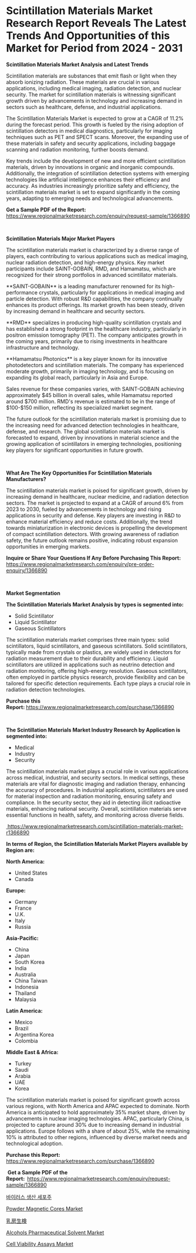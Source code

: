 <p><h1>Scintillation Materials Market Research Report Reveals The Latest Trends And Opportunities of this Market for Period from 2024 - 2031</h1></p><p><strong>Scintillation Materials Market Analysis and Latest Trends</strong></p>
<p><p>Scintillation materials are substances that emit flash or light when they absorb ionizing radiation. These materials are crucial in various applications, including medical imaging, radiation detection, and nuclear security. The market for scintillation materials is witnessing significant growth driven by advancements in technology and increasing demand in sectors such as healthcare, defense, and industrial applications.</p><p>The Scintillation Materials Market is expected to grow at a CAGR of 11.2% during the forecast period. This growth is fueled by the rising adoption of scintillation detectors in medical diagnostics, particularly for imaging techniques such as PET and SPECT scans. Moreover, the expanding use of these materials in safety and security applications, including baggage scanning and radiation monitoring, further boosts demand.</p><p>Key trends include the development of new and more efficient scintillation materials, driven by innovations in organic and inorganic compounds. Additionally, the integration of scintillation detection systems with emerging technologies like artificial intelligence enhances their efficiency and accuracy. As industries increasingly prioritize safety and efficiency, the scintillation materials market is set to expand significantly in the coming years, adapting to emerging needs and technological advancements.</p></p>
<p><strong>Get a Sample PDF of the Report:&nbsp;</strong> <a href="https://www.regionalmarketresearch.com/enquiry/request-sample/1366890">https://www.regionalmarketresearch.com/enquiry/request-sample/1366890</a></p>
<p>&nbsp;</p>
<p><strong>Scintillation Materials Major Market Players</strong></p>
<p><p>The scintillation materials market is characterized by a diverse range of players, each contributing to various applications such as medical imaging, nuclear radiation detection, and high-energy physics. Key market participants include SAINT-GOBAIN, RMD, and Hamamatsu, which are recognized for their strong portfolios in advanced scintillator materials.</p><p>**SAINT-GOBAIN** is a leading manufacturer renowned for its high-performance crystals, particularly for applications in medical imaging and particle detection. With robust R&D capabilities, the company continually enhances its product offerings. Its market growth has been steady, driven by increasing demand in healthcare and security sectors.</p><p>**RMD** specializes in producing high-quality scintillation crystals and has established a strong footprint in the healthcare industry, particularly in positron emission tomography (PET). The company anticipates growth in the coming years, primarily due to rising investments in healthcare infrastructure and technology.</p><p>**Hamamatsu Photonics** is a key player known for its innovative photodetectors and scintillation materials. The company has experienced moderate growth, primarily in imaging technology, and is focusing on expanding its global reach, particularly in Asia and Europe.</p><p>Sales revenue for these companies varies, with SAINT-GOBAIN achieving approximately $45 billion in overall sales, while Hamamatsu reported around $700 million. RMD's revenue is estimated to be in the range of $100-$150 million, reflecting its specialized market segment.</p><p>The future outlook for the scintillation materials market is promising due to the increasing need for advanced detection technologies in healthcare, defense, and research. The global scintillation materials market is forecasted to expand, driven by innovations in material science and the growing application of scintillators in emerging technologies, positioning key players for significant opportunities in future growth.</p></p>
<p>&nbsp;</p>
<p><strong>What Are The Key Opportunities For Scintillation Materials Manufacturers?</strong></p>
<p><p>The scintillation materials market is poised for significant growth, driven by increasing demand in healthcare, nuclear medicine, and radiation detection sectors. The market is projected to expand at a CAGR of around 6% from 2023 to 2030, fueled by advancements in technology and rising applications in security and defense. Key players are investing in R&D to enhance material efficiency and reduce costs. Additionally, the trend towards miniaturization in electronic devices is propelling the development of compact scintillation detectors. With growing awareness of radiation safety, the future outlook remains positive, indicating robust expansion opportunities in emerging markets.</p></p>
<p><strong>Inquire or Share Your Questions If Any Before Purchasing This Report:</strong> <a href="https://www.regionalmarketresearch.com/enquiry/pre-order-enquiry/1366890">https://www.regionalmarketresearch.com/enquiry/pre-order-enquiry/1366890</a></p>
<p>&nbsp;</p>
<p><strong>Market Segmentation</strong></p>
<p><strong>The Scintillation Materials Market Analysis by types is segmented into:</strong></p>
<p><ul><li>Solid Scintillator</li><li>Liquid Scintillator</li><li>Gaseous Scintillators</li></ul></p>
<p><p>The scintillation materials market comprises three main types: solid scintillators, liquid scintillators, and gaseous scintillators. Solid scintillators, typically made from crystals or plastics, are widely used in detectors for radiation measurement due to their durability and efficiency. Liquid scintillators are utilized in applications such as neutrino detection and radiation monitoring, offering high-energy resolution. Gaseous scintillators, often employed in particle physics research, provide flexibility and can be tailored for specific detection requirements. Each type plays a crucial role in radiation detection technologies.</p></p>
<p><strong>Purchase this Report:&nbsp;</strong><a href="https://www.regionalmarketresearch.com/purchase/1366890">https://www.regionalmarketresearch.com/purchase/1366890</a></p>
<p>&nbsp;</p>
<p><strong>The Scintillation Materials Market Industry Research by Application is segmented into:</strong></p>
<p><ul><li>Medical</li><li>Industry</li><li>Security</li></ul></p>
<p><p>The scintillation materials market plays a crucial role in various applications across medical, industrial, and security sectors. In medical settings, these materials are vital for diagnostic imaging and radiation therapy, enhancing the accuracy of procedures. In industrial applications, scintillators are used for material inspection and radiation monitoring, ensuring safety and compliance. In the security sector, they aid in detecting illicit radioactive materials, enhancing national security. Overall, scintillation materials serve essential functions in health, safety, and monitoring across diverse fields.</p></p>
<p><a href="https://www.regionalmarketresearch.com/scintillation-materials-market-r1366890">&nbsp;https://www.regionalmarketresearch.com/scintillation-materials-market-r1366890</a></p>
<p><strong>In terms of Region, the Scintillation Materials Market Players available by Region are:</strong></p>
<p>
    <p> <strong> North America: </strong>
        <ul>
            <li>United States</li>
            <li>Canada</li>
        </ul>
        </p> 
    <p> <strong> Europe: </strong>
        <ul>
            <li>Germany</li>
            <li>France</li>
            <li>U.K.</li>
            <li>Italy</li>
            <li>Russia</li>
        </ul>
        </p> 
    <p> <strong> Asia-Pacific: </strong>
        <ul>
            <li>China</li>
            <li>Japan</li>
            <li>South Korea</li>
            <li>India</li>
            <li>Australia</li>
            <li>China Taiwan</li>
            <li>Indonesia</li>
            <li>Thailand</li>
            <li>Malaysia</li>
        </ul>
        </p> 
    <p> <strong> Latin America: </strong>
        <ul>
            <li>Mexico</li>
            <li>Brazil</li>
            <li>Argentina Korea</li>
            <li>Colombia</li>
        </ul>
        </p> 
    <p> <strong> Middle East & Africa: </strong>
        <ul>
            <li>Turkey</li>
            <li>Saudi</li>
            <li>Arabia</li>
            <li>UAE</li>
            <li>Korea</li>
        </ul>
    </p>
    </p>
<p><p>The scintillation materials market is poised for significant growth across various regions, with North America and APAC expected to dominate. North America is anticipated to hold approximately 35% market share, driven by advancements in nuclear imaging technologies. APAC, particularly China, is projected to capture around 30% due to increasing demand in industrial applications. Europe follows with a share of about 25%, while the remaining 10% is attributed to other regions, influenced by diverse market needs and technological adoption. </p></p>
<p><strong>Purchase this Report: </strong><a href="https://www.regionalmarketresearch.com/purchase/1366890">https://www.regionalmarketresearch.com/purchase/1366890</a></p>
<p>&nbsp;<strong>Get a Sample PDF of the Report:&nbsp;&nbsp;</strong><a href="https://www.regionalmarketresearch.com/enquiry/request-sample/1366890">https://www.regionalmarketresearch.com/enquiry/request-sample/1366890</a></p>
<p><strong></strong></p>
<p><p><a href="https://medium.com/@anbariasra61/%EB%B0%94%EC%9D%B4%EB%9F%B4-%ED%94%84%EB%A1%9C%EB%8D%95%EC%85%98-%EC%84%B8%ED%8F%AC%EC%A3%BC-%EC%8B%9C%EC%9E%A5-%EA%B7%9C%EB%AA%A8-%EC%84%B1%EC%9E%A5-%EB%B0%8F-%EC%8B%9C%EC%9E%A5-%EC%84%B8%EB%B6%84%ED%99%94%EC%99%80-%EC%A7%80%EC%97%AD-%ED%86%B5%EC%B0%B0%EB%A0%A5%EC%97%90-%EC%9D%98%ED%95%9C-%EC%82%B0%EC%97%85-%EB%B6%84%EC%84%9D-%EB%B0%8F-2031%EB%85%84%EA%B9%8C%EC%A7%80%EC%9D%98-%EC%98%88%EC%B8%A1-c8f2e21d0474?postPublishedType=repub">바이러스 생산 세포주</a></p><p><a href="https://github.com/mabutironaldo/Market-Research-Report-List-6/blob/main/powder-magnetic-cores-market.md">Powder Magnetic Cores Market</a></p><p><a href="https://medium.com/@maudabbott7/%E4%B9%B3%E6%88%BF%E7%94%9F%E6%A4%9C%E5%B8%82%E5%A0%B4%E3%81%AE%E6%9C%AA%E6%9D%A5-%E3%82%B0%E3%83%AD%E3%83%BC%E3%83%90%E3%83%AB%E5%B8%82%E5%A0%B4%E4%BA%88%E6%B8%AC%E3%81%A8%E5%B8%82%E5%A0%B4%E5%8B%95%E5%90%91-2024%E5%B9%B4-2031%E5%B9%B4-513631949f87?postPublishedType=repub">乳房生検</a></p><p><a href="https://issuu.com/reportprime-2/docs/alcohols-pharmaceutical-solvent-mar_c0fa631c08b993">Alcohols Pharmaceutical Solvent Market</a></p><p><a href="https://www.linkedin.com/pulse/global-cell-viability-assays-market-opportunities-challenges2024-cktgf?trackingId=tS9Ca2InTYCbpYeUtytfpg%3D%3D">Cell Viability Assays Market</a></p></p>